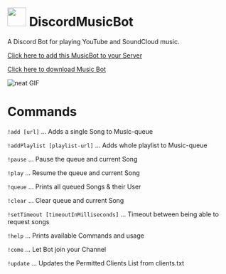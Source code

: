 # <img src="https://image.freepik.com/free-icon/music-disc-with-white-details_318-43070.jpg" width="42"> DiscordMusicBot
A Discord Bot for playing YouTube and SoundCloud music.

[Click here to add this MusicBot to your Server](https://discordapp.com/oauth2/authorize?client_id=304226292545486849&scope=bot)

[Click here to download Music Bot](https://github.com/mrousavy/DiscordMusicBot/raw/master/Download/DiscordMusicBot.zip)

![neat GIF](https://laughingsquid.com/wp-content/uploads/2015/06/floating-record-1.gif)

# Commands

`!add [url]`                            ...     Adds a single Song to Music-queue

`!addPlaylist [playlist-url]`           ...     Adds whole playlist to Music-queue

`!pause`                                ...     Pause the queue and current Song

`!play`                                 ...     Resume the queue and current Song

`!queue`                                ...     Prints all queued Songs & their User

`!clear`                                ...     Clear queue and current Song

`!setTimeout [timeoutInMilliseconds]`   ...     Timeout between being able to request songs

`!help`                                 ...     Prints available Commands and usage

`!come`                                 ...     Let Bot join your Channel

`!update`                               ...     Updates the Permitted Clients List from clients.txt
